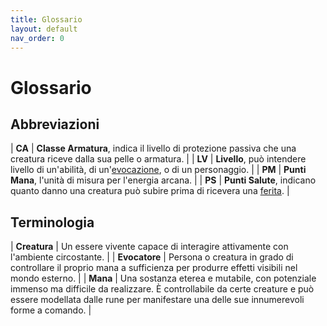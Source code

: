```yaml
---
title: Glossario
layout: default
nav_order: 0
---
```


# **Glossario**

## Abbreviazioni

| **CA** | **Classe Armatura**, indica il livello di protezione passiva che una creatura riceve dalla sua pelle o armatura. |
| **LV** | **Livello**, può intendere livello di un'abilità, di un'[evocazione](/runes/evocation), o di un personaggio. |
| **PM** | **Punti Mana**, l'unità di misura per l'energia arcana. |
| **PS** | **Punti Salute**, indicano quanto danno una creatura può subire prima di ricevera una [ferita](/attributes/health). |

## Terminologia

| **Creatura** | Un essere vivente capace di interagire attivamente con l'ambiente circostante. |
| **Evocatore** | Persona o creatura in grado di controllare il proprio mana a sufficienza per produrre effetti visibili nel mondo esterno. |
| **Mana** | Una sostanza eterea e mutabile, con potenziale immenso ma difficile da realizzare. È controllabile da certe creature e può essere modellata dalle rune per manifestare una delle sue innumerevoli forme a comando. |